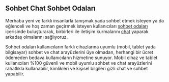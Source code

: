 ## Sohbet Chat Sohbet Odaları

Merhaba yeni ve farklı insanlarla tanışmak yada sohbet etmek isteyen ya da eğlenceli ve hoş zaman geçirmek isteyen kullanıcıları [sohbet odaları](http://www.sohbetodalari.life) içerisinde buluşturarak, birbirleri ile iletişim kurmalarını [chat](http://www.sohbetodalari.life) yaparak arkadaş olmalarını sağlıyoruz.

Sohbet odaları kullanıcıların farklı cihazlarına uyumlu  (mobil, tablet yada bilgisayar) sohbet ve chat arayüzlerini üye olmadan, herhangi bir ücret ödemeden bedava kullanıcıların hizmetine sunuyor. Mobil cihaz ve tablet kullanıcıları %100 güvenli ve mobil uyumlu sohbet ve chat arayüzlerini rahatlıkla kullanabilir, kimlikleri ve kişisel bilgileri gizli chat ve sohbet yapabilir.

## 
